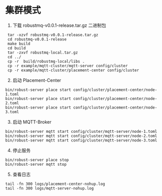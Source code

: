 # 集群模式
1. 下载 robustmq-v0.0.1-release.tar.gz 二进制包

```shell
 tar -xzvf robustmq-v0.0.1-release.tar.gz
 cd robustmq-v0.0.1-release
 make build
 cd build
 tar -zxvf robustmq-local.tar.gz
 cd ../
 cp -r  build/robustmq-local/libs .
 cp -r example/mqtt-cluster/mqtt-server config/cluster
 cp -r example/mqtt-cluster/placement-center config/cluster
```

2. 启动 Placement-Center

```shell
bin/robust-server place start config/cluster/placement-center/node-1.toml
bin/robust-server place start config/cluster/placement-center/node-2.toml
bin/robust-server place start config/cluster/placement-center/node-3.toml
```

3. 启动 MQTT-Broker

```shell
bin/robust-server mqtt start config/cluster/mqtt-server/node-1.toml
bin/robust-server mqtt start config/cluster/mqtt-server/node-2.toml
bin/robust-server mqtt start config/cluster/mqtt-server/node-3.toml
```

4. 停止服务

```shell
bin/robust-server place stop
bin/robust-server mqtt stop
```

5. 查看日志

```shell
tail -fn 300 logs/placement-center-nohup.log
tail -fn 300 logs/mqtt-server-nohup.log
```
